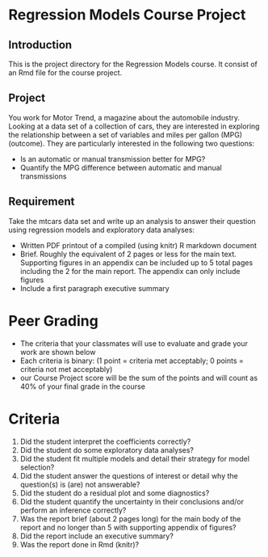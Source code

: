 # Regression Models Course Project

## Introduction

This is the project directory for the Regression Models course. It consist
of an Rmd file for the course project.

## Project
You work for Motor Trend, a magazine about the automobile industry. Looking
at a data set of a collection of cars, they are interested in exploring the
relationship between a set of variables and miles per gallon (MPG) (outcome).
They are particularly interested in the following two questions:

* Is an automatic or manual transmission better for MPG?
* Quantify the MPG difference between automatic and manual transmissions 


## Requirement
Take the mtcars data set and write up an analysis to answer their question
using regression models and exploratory data analyses:

* Written PDF printout of a compiled (using knitr) R markdown document
* Brief. Roughly the equivalent of 2 pages or less for the main text. Supporting figures in an appendix can be included up to 5 total pages including the 2 for the main report. The appendix can only include figures
* Include a first paragraph executive summary

# Peer Grading
* The criteria that your classmates will use to evaluate and grade your work are shown below
* Each criteria is binary: (1 point = criteria met acceptably; 0 points = criteria not met acceptably)
* our Course Project score will be the sum of the points and will count as 40% of your final grade in the course

# Criteria
1. Did the student interpret the coefficients correctly?
2. Did the student do some exploratory data analyses?
3. Did the student fit multiple models and detail their strategy for model selection?
4. Did the student answer the questions of interest or detail why the question(s) is (are) not answerable?
5. Did the student do a residual plot and some diagnostics?
6. Did the student quantify the uncertainty in their conclusions and/or perform an inference correctly?
7. Was the report brief (about 2 pages long) for the main body of the report and no longer than 5 with supporting appendix of figures?
8. Did the report include an executive summary?
9. Was the report done in Rmd (knitr)? 
